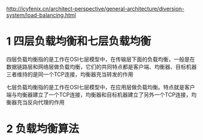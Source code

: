 http://icyfenix.cn/architect-perspective/general-architecture/diversion-system/load-balancing.html

# 1 四层负载均衡和七层负载均衡
四层负载均衡指的是工作在OSI七层模型中，在传输层下面的负载均衡，一般是在数据链路层和网络层做负载均衡，它们的共同特点都是客户端、均衡器、目标机器三者维持的是同一个TCP连接，均衡器充当转发的作用

七层负载均衡指的是工作在OSI七层模型中，在应用层做负载均衡。特点就是客户端与均衡器建立了一个TCP连接，均衡器和目标机器建立了另外一个TCP连接，均衡器充当反向代理的作用

# 2 负载均衡算法
